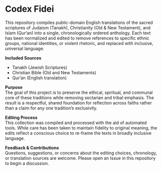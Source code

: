# Codex Fidei

This repository compiles public-domain English translations of the sacred scriptures of Judaism (Tanakh), Christianity (Old & New Testament), and Islam (Qur’an) into a single, chronologically ordered anthology. Each text has been normalized and edited to remove references to specific ethnic groups, national identities, or violent rhetoric, and replaced with inclusive, universal language.  

**Included Sources**  
- Tanakh (Jewish Scriptures)  
- Christian Bible (Old and New Testaments)  
- Qur’an (English translation)  

**Purpose**  
The goal of this project is to preserve the ethical, spiritual, and communal core of these traditions while removing sectarian and tribal emphasis. The result is a respectful, shared foundation for reflection across faiths rather than a claim for any one tradition’s exclusivity.  

**Editing Process**  
This collection was compiled and processed with the aid of automated tools. While care has been taken to maintain fidelity to original meaning, the edits reflect a conscious choice to re-frame the texts in broadly inclusive language.  

**Feedback & Contributions**  
Questions, suggestions, or concerns about the editing choices, chronology, or translation sources are welcome. Please open an Issue in this repository to begin a discussion.  
